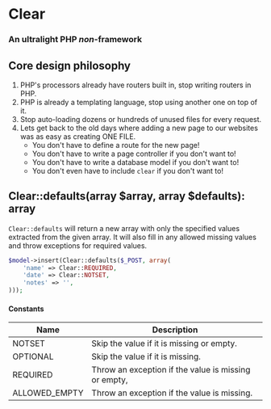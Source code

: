 # Clear

### An ultralight PHP *non*-framework

## Core design philosophy

1. PHP's processors already have routers built in, stop writing routers in PHP.
2. PHP is already a templating language, stop using another one on top of it.
3. Stop auto-loading dozens or hundreds of unused files for every request.
4. Lets get back to the old days where adding a new page to our websites was as easy as creating ONE FILE.
	* You don't have to define a route for the new page!
	* You don't have to write a page controller if you don't want to!
	* You don't have to write a database model if you don't want to!
	* You don't even have to include `clear` if you don't want to!

## Clear::defaults(array $array, array $defaults): array

`Clear::defaults` will return a new array with only the specified values extracted from the given array. It will also fill in any allowed missing values and throw exceptions for required values.

```php
$model->insert(Clear::defaults($_POST, array(
	'name' => Clear::REQUIRED,
	'date' => Clear::NOTSET,
	'notes' => '',
)));
```

#### Constants

 Name         | Description
--------------|------------
NOTSET        | Skip the value if it is missing or empty.
OPTIONAL      | Skip the value if it is missing.
REQUIRED      | Throw an exception if the value is missing or empty,
ALLOWED_EMPTY | Throw an exception if the value is missing.
